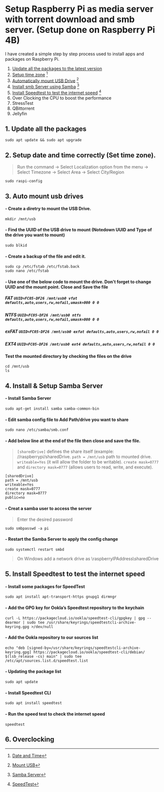 # Setup Raspberry Pi as media server with torrent download and smb server. (Setup done on Raspberry Pi 4B)
I have created a simple step by step process used to install apps and packages on Raspberry Pi.

  1. [Update all the packages to the latest version](https://github.com/chetanjain2099/Setup_Raspberry_Pi/blob/main/README.md#1-update-all-the-packages)
  2. [Setup time zone](https://github.com/chetanjain2099/Setup_Raspberry_Pi/blob/main/README.md#2-setup-date-and-time-correctly-set-time-zone) [^1]
  3. [Automatically mount USB Drive](https://github.com/chetanjain2099/Setup_Raspberry_Pi/blob/main/README.md#3-auto-mount-usb-drives) [^2]
  4. [Install smb Server using Samba](https://github.com/chetanjain2099/Setup_Raspberry_Pi/blob/main/README.md#4-install--setup-samba-server) [^3]
  5. [Install Speedtest to test the internet speed](https://github.com/chetanjain2099/Setup_Raspberry_Pi/blob/main/README.md#5-install-speedtest-to-test-the-internet-speed) [^4]
  6. Over Clocking the CPU to boost the performance
  7. StressTest
  8. QBittorrent
  9. Jellyfin

## 1. Update all the packages
```
sudo apt update && sudo apt upgrade
```

## 2. Setup date and time correctly (Set time zone).
> Run the command -> Select Localization option from the menu -> Select Timezone -> Select Area -> Select City/Region
```
sudo raspi-config
```

## 3. Auto mount usb drives
#### - Create a diretry to mount the USB Drive.
```
mkdir /mnt/usb
```

#### - Find the UUID of the USB drive to mount (Notedown UUID and Type of the drive you want to mount)
```
sudo blkid
```

#### - Create a backup of the file and edit it.
```
sudo cp /etc/fstab /etc/fstab.back
sudo nano /etc/fstab
```
#### - Use one of the below code to mount the drive. Don't forget to change UUID and the mount point. Close and Save the file
  #####   FAT `UUID=FC05-DF26 /mnt/usb0 vfat defaults,auto,users,rw,nofail,umask=000 0 0`
  #####   NTFS `UUID=FC05-DF26 /mnt/usb0 ntfs defaults,auto,users,rw,nofail,umask=000 0 0`
  #####   exFAT `UUID=FC05-DF26 /mnt/usb0 exfat defaults,auto,users,rw,nofail 0 0`
  #####   EXT4	`UUID=FC05-DF26 /mnt/usb0 ext4 defaults,auto,users,rw,nofail 0 0`
#### Test the mounted directory by checking the files on the drive
```
cd /mnt/usb
ls
```

## 4. Install & Setup Samba Server
#### - Install Samba Server
```
sudo apt-get install samba samba-common-bin
```
#### - Edit samba config file to Add Path/drive you want to share
```
sudo nano /etc/samba/smb.conf
```
#### - Add below line at the end of the file then close and save the file.
> `[sharedDrive]` defines the share itself (example: //raspberrypi/sharedDrive.
> `path = /mnt/usb` path to mounted drive. 
> `writeable=Yes` (it will allow the folder to be writable). 
> `create mask=0777` and `directory mask=0777` (allows users to read, write, and execute).
```
[sharedDrive]
path = /mnt/usb
writeable=Yes
create mask=0777
directory mask=0777
public=no
```
#### - Creat a samba user to access the server
> Enter the desired password
```
sudo smbpasswd -a pi
```
#### - Restart the Samba Server to apply the config change
```
sudo systemctl restart smbd
```
> On Windows add a network drive as \\raspberryIPAddress\sharedDrive

## 5. Install Speedtest to test the internet speed
#### - Install some packages for SpeedTest
```
sudo apt install apt-transport-https gnupg1 dirmngr
```
#### - Add the GPG key for Ookla’s Speedtest repository to the keychain
```
curl -L https://packagecloud.io/ookla/speedtest-cli/gpgkey | gpg --dearmor | sudo tee /usr/share/keyrings/speedtestcli-archive-keyring.gpg >/dev/null
```
#### - Add the Ookla repository to our sources list
```
echo "deb [signed-by=/usr/share/keyrings/speedtestcli-archive-keyring.gpg] https://packagecloud.io/ookla/speedtest-cli/debian/ $(lsb_release -cs) main" | sudo tee  /etc/apt/sources.list.d/speedtest.list
```
#### - Updating the package list
``` 
sudo apt update 
```
#### - Install Speedtest CLI
```
sudo apt install speedtest
```
#### - Run the speed test to check the internet speed
```
speedtest
```

## 6. Overclocking







[^1]:  [Date and Time](https://www.instructables.com/How-to-Set-Time-and-Date-in-Raspberry-Pi/)
[^2]:  [Mount USB](https://raspberrytips.com/mount-usb-drive-raspberry-pi/#:~:text=quickly%20and%20easily.-,How%20to%20mount%20a%20USB%20drive%20on%20the%20Raspberry%20Pi,of%20options%20for%20both%20cases.)
[^3]:  [Samba Server](https://pimylifeup.com/raspberry-pi-samba/)
[^4]:  [SpeedTest](https://pimylifeup.com/raspberry-pi-internet-speed-monitor/)
